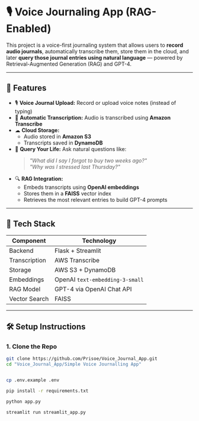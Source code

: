 # 🎙️ Voice Journaling App (RAG-Enabled)

This project is a voice-first journaling system that allows users to **record audio journals**, automatically transcribe them, store them in the cloud, and later **query those journal entries using natural language** — powered by Retrieval-Augmented Generation (RAG) and GPT-4.

---

## 🚀 Features

- 🎙 **Voice Journal Upload:** Record or upload voice notes (instead of typing)
- 🧾 **Automatic Transcription:** Audio is transcribed using **Amazon Transcribe**
- ☁ **Cloud Storage:**
  - Audio stored in **Amazon S3**
  - Transcripts saved in **DynamoDB**
- 🧠 **Query Your Life:** Ask natural questions like:
  > _"What did I say I forgot to buy two weeks ago?"_  
  > _"Why was I stressed last Thursday?"_
- 🔍 **RAG Integration:**
  - Embeds transcripts using **OpenAI embeddings**
  - Stores them in a **FAISS** vector index
  - Retrieves the most relevant entries to build GPT-4 prompts

---

## 📂 Tech Stack

| Component        | Technology                    |
|------------------|-------------------------------|
| Backend          | Flask + Streamlit             |
| Transcription    | AWS Transcribe                |
| Storage          | AWS S3 + DynamoDB             |
| Embeddings       | OpenAI `text-embedding-3-small` |
| RAG Model        | GPT-4 via OpenAI Chat API     |
| Vector Search    | FAISS                         |

---

## 🛠 Setup Instructions

### 1. Clone the Repo

```bash
git clone https://github.com/Prisoe/Voice_Journal_App.git
cd "Voice_Journal_App/Simple Voice Journalling App"


cp .env.example .env

pip install -r requirements.txt

python app.py

streamlit run streamlit_app.py
